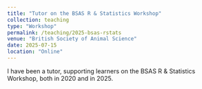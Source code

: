```yaml
---
title: "Tutor on the BSAS R & Statistics Workshop"
collection: teaching
type: "Workshop"
permalink: /teaching/2025-bsas-rstats
venue: "British Society of Animal Science"
date: 2025-07-15
location: "Online"
---
```


I have been a tutor, supporting learners on the BSAS R & Statistics Workshop, both in 2020 and in 2025.
